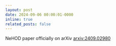 ```yaml
---
layout: post
date: 2024-09-06 00:00:01-0000
inline: true
related_posts: false
---
```


NeHOD paper officially on arXiv [arxiv:2409.02980](https://arxiv.org/abs/2409.02980)
